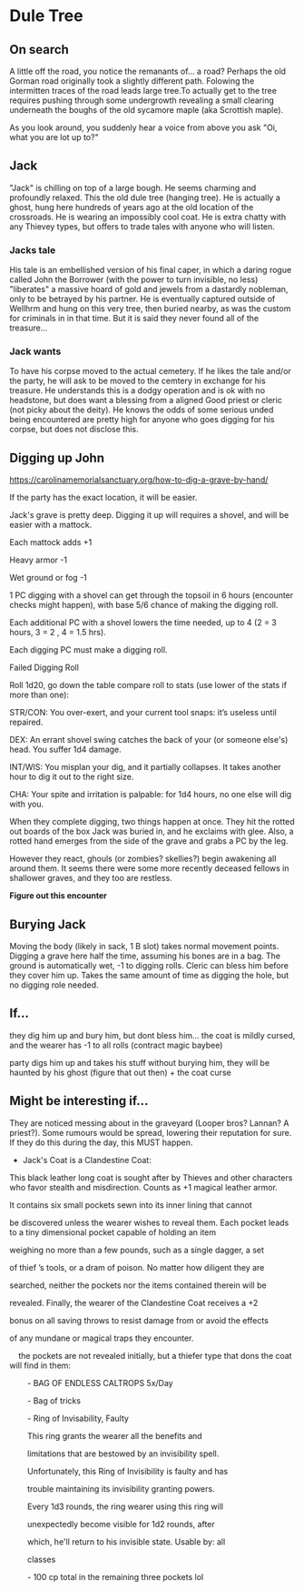 # Dule Tree

  

## On search

A little off the road, you notice the remanants of... a road? Perhaps the old Gorman road originally took a slightly different path. Folowing the intermitten traces of the road leads large tree.To actually get to the tree requires pushing through some undergrowth revealing a small clearing underneath the boughs of the old sycamore maple (aka Scrottish maple).

  

As you look around, you suddenly hear a voice from above you ask "Oi, what you are lot up to?"

  

## Jack

"Jack" is chilling on top of a large bough. He seems charming and profoundly relaxed. This the old dule tree (hanging tree). He is actually a ghost, hung here hundreds of years ago at the old location of the crossroads. He is wearing an impossibly cool coat. He is extra chatty with any Thievey types, but offers to trade tales with anyone who will listen.

  

### Jacks tale

His tale is an embellished version of his final caper, in which a daring rogue called John the Borrower (with the power to turn invisible, no less) "liberates" a massive hoard of gold and jewels from a dastardly nobleman, only to be betrayed by his partner. He is eventually captured outside of Wellhrm and hung on this very tree, then buried nearby, as was the custom for criminals in in that time. But it is said they never found all of the treasure...

  

### Jack wants

To have his corpse moved to the actual cemetery. If he likes the tale and/or the party, he will ask to be moved to the cemtery in exchange for his treasure. He understands this is a dodgy operation and is ok with no headstone, but does want a blessing from a aligned Good priest or cleric (not picky about the deity). He knows the odds of some serious unded being encountered are pretty high for anyone who goes digging for his corpse, but does not disclose this.

  
  

## Digging up John

  

https://carolinamemorialsanctuary.org/how-to-dig-a-grave-by-hand/

  

If the party has the exact location, it will be easier.

  

Jack's grave is pretty deep. Digging it up will requires a shovel, and will be easier with a mattock.

  

Each mattock adds +1

Heavy armor -1

Wet ground or fog -1

  

1 PC digging with a shovel can get through the topsoil in 6 hours (encounter checks might happen), with base 5/6 chance of making the digging roll.

  

Each additional PC with a shovel lowers the time needed, up to 4 (2 = 3 hours, 3 = 2 , 4 = 1.5 hrs).

Each digging PC must make a digging roll.

  

Failed Digging Roll

Roll 1d20, go down the table compare roll to stats (use lower of the stats if more than one):

STR/CON: You over-exert, and your current tool snaps: it’s useless until repaired.

DEX: An errant shovel swing catches the back of your (or someone else's) head. You suffer 1d4 damage.

INT/WIS: You misplan your dig, and it partially collapses. It takes another hour to dig it out to the right size.

CHA: Your spite and irritation is palpable: for 1d4 hours, no one else will dig with you.

  

When they complete digging, two things happen at once. They hit the rotted out boards of the box Jack was buried in, and he exclaims with glee. Also, a rotted hand emerges from the side of the grave and grabs a PC by the leg.

  

However they react, ghouls (or zombies? skellies?) begin awakening all around them. It seems there were some more recently deceased fellows in shallower graves, and they too are restless.

  

**Figure out this encounter**

  

## Burying Jack

Moving the body (likely in sack, 1 B slot) takes normal movement points. Digging a grave here half the time, assuming his bones are in a bag. The ground is automatically wet, -1 to digging rolls. Cleric can bless him before they cover him up. Takes the same amount of time as digging the hole, but no digging role needed.

  
## If...

they dig him up and bury him, but dont bless him... the coat is mildly cursed, and the wearer has -1 to all rolls (contract magic baybee)

  

party digs him up and takes his stuff without burying him, they will be haunted by his ghost (figure that out then) + the coat curse

  
  

## Might be interesting if...

They are noticed messing about in the graveyard (Looper bros? Lannan? A priest?). Some rumours would be spread, lowering their reputation for sure. If they do this during the day, this MUST happen.

  

- Jack's Coat is a Clandestine Coat:

This black leather long coat is sought after by Thieves and other characters who favor stealth and misdirection. Counts as +1 magical leather armor.

It contains six small pockets sewn into its inner lining that cannot

be discovered unless the wearer wishes to reveal them. Each pocket leads to a tiny dimensional pocket capable of holding an item

weighing no more than a few pounds, such as a single dagger, a set

of thief ’s tools, or a dram of poison. No matter how diligent they are

searched, neither the pockets nor the items contained therein will be

revealed. Finally, the wearer of the Clandestine Coat receives a +2

bonus on all saving throws to resist damage from or avoid the effects

of any mundane or magical traps they encounter.

  

    the pockets are not revealed initially, but a thiefer type that dons the coat will find in them:

  

        - BAG OF ENDLESS CALTROPS 5x/Day

        - Bag of tricks

        - Ring of Invisability, Faulty

        This ring grants the wearer all the benefits and

        limitations that are bestowed by an invisibility spell.

        Unfortunately, this Ring of Invisibility is faulty and has

        trouble maintaining its invisibility granting powers.

        Every 1d3 rounds, the ring wearer using this ring will

        unexpectedly become visible for 1d2 rounds, after

        which, he'll return to his invisible state. Usable by: all

        classes

        - 100 cp total in the remaining three pockets lol